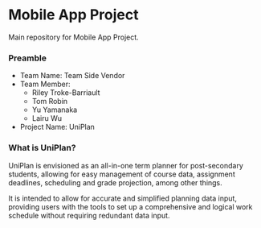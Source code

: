 # Mobile App Project
Main repository for Mobile App Project.    

### Preamble
- Team Name: Team Side Vendor
- Team Member:
	- Riley Troke-Barriault
	- Tom Robin
	- Yu Yamanaka
	- Lairu Wu
- Project Name: UniPlan

### What is UniPlan?

UniPlan is envisioned as an all-in-one term planner for post-secondary students, allowing for easy management of course data, assignment deadlines, scheduling and grade projection, among other things.

   It is intended to allow for accurate and simplified planning data input, providing users with the tools to set up a comprehensive and logical work schedule without requiring redundant data input.   
